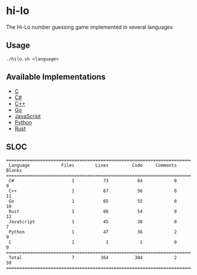 # hi-lo
The Hi-Lo number guessing game implemented in several languages

## Usage
```
./hilo.sh <language>
```

## Available Implementations
- [C](https://github.com/Maxgy/hi-lo/blob/main/c/hilo.c)
- [C#](https://github.com/Maxgy/hi-lo/blob/main/c-sharp/Program.cs)
- [C\+\+](https://github.com/Maxgy/hi-lo/blob/main/cxx/hilo.cxx)
- [Go](https://github.com/Maxgy/hi-lo/blob/main/go/hilo.go)
- [JavaScript](https://github.com/Maxgy/hi-lo/blob/main/js/hilo.js)
- [Python](https://github.com/Maxgy/hi-lo/blob/main/python/hilo.py)
- [Rust](https://github.com/Maxgy/hi-lo/blob/main/rust/src/main.rs)

## SLOC
```
===============================================================================
 Language            Files        Lines         Code     Comments       Blanks
===============================================================================
 C#                      1           73           64            0            9
 C++                     1           67           56            0           11
 Go                      1           65           55            0           10
 Rust                    1           66           54            0           12
 JavaScript              1           45           38            0            7
 Python                  1           47           36            2            9
 C                       1            1            1            0            0
===============================================================================
 Total                   7          364          304            2           58
===============================================================================
```
